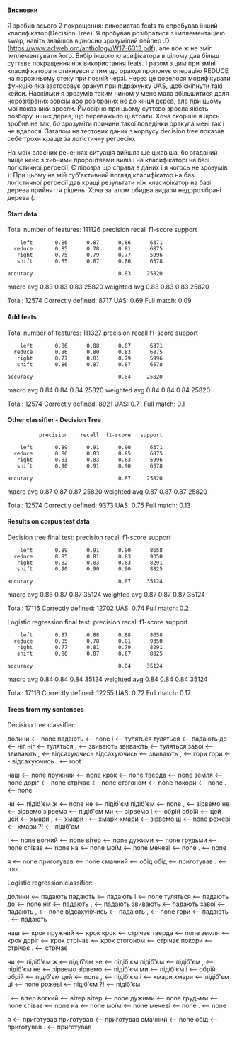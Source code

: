 #### Висновки

Я зробив всього 2 покращення: використав feats та спробував інший класифікатор(Decision Tree). 
Я пробував розібратися з імплементацією swap, навіть знайшов відносно зрозумілий пейпер :D (https://www.aclweb.org/anthology/W17-6313.pdf),
але все ж не зміг імплементувати його.
Вибір іншого класифікатора в цілому дав більш суттєве покращення ніж використання feats. І разом з цим при зміні класифікатора
я стикнувся з тим що оракул пропонує операцію REDUCE на порожньому стеку при повній черзі. Через це довелося модифікувати функцію яка застосовує оракул
при підрахунку UAS, щоб скіпнути такі кейси. Наскільки я зрозумів таким чином у мене мала збільшитися доля нерозібраних зовсім або розібраних не до кінця дерев,
але при цьому мої показники зросли. Ймовірно при цьому суттєво зросла якість розбору інших дерев, що переважило ці втрати. Хоча скоріше я щось зробив не так,
бо зрозуміти причини такої поведінки оракула мені так і не вдалося.
Загалом на тестових даних з корпусу decision tree показав себе трохи краще за логістичну регресію.

На моїх власних реченнях ситуація вийшла ще цікавіша, бо згаданий вище кейс з хибними пророцтвами виліз і на класифікаторі на базі логістичної регресії.
Є підозра що справа в даних і я чогось не зрозумів ):
При цьому на мій суб'єктивний погляд класифікатор на базі логістичної регресії дав кращі результати ніж класифікатор на базі дерева прийняття рішень.
Хоча загалом обидва видали недорозібрані дерева (:



#### Start data
Total number of features:  111126
              precision    recall  f1-score   support

        left       0.86      0.87      0.86      6371
      reduce       0.85      0.78      0.81      6875
       right       0.75      0.79      0.77      5996
       shift       0.85      0.87      0.86      6578

    accuracy                           0.83     25820
   macro avg       0.83      0.83      0.83     25820
weighted avg       0.83      0.83      0.83     25820

Total: 12574
Correctly defined: 8717
UAS: 0.69
Full match: 0.09


#### Add feats
Total number of features:  111327
              precision    recall  f1-score   support

        left       0.86      0.88      0.87      6371
      reduce       0.86      0.80      0.83      6875
       right       0.77      0.81      0.79      5996
       shift       0.86      0.87      0.87      6578

    accuracy                           0.84     25820
   macro avg       0.84      0.84      0.84     25820
weighted avg       0.84      0.84      0.84     25820

Total: 12574
Correctly defined: 8921
UAS: 0.71
Full match: 0.1

#### Other classifier - Decision Tree
              precision    recall  f1-score   support

        left       0.89      0.91      0.90      6371
      reduce       0.86      0.83      0.85      6875
       right       0.83      0.83      0.83      5996
       shift       0.90      0.91      0.90      6578

    accuracy                           0.87     25820
   macro avg       0.87      0.87      0.87     25820
weighted avg       0.87      0.87      0.87     25820

Total: 12574
Correctly defined: 9373
UAS: 0.75
Full match: 0.13

#### Results on corpus test data

Decision tree final test:
              precision    recall  f1-score   support

        left       0.89      0.91      0.90      8658
      reduce       0.85      0.81      0.83      9350
       right       0.82      0.83      0.83      8291
       shift       0.90      0.90      0.90      8825

    accuracy                           0.87     35124
   macro avg       0.86      0.87      0.87     35124
weighted avg       0.87      0.87      0.87     35124

Total: 17116
Correctly defined: 12702
UAS: 0.74
Full match: 0.2

Logistic regression final test:
              precision    recall  f1-score   support

        left       0.87      0.88      0.88      8658
      reduce       0.85      0.78      0.81      9350
       right       0.77      0.81      0.79      8291
       shift       0.86      0.87      0.87      8825

    accuracy                           0.84     35124
   macro avg       0.84      0.84      0.84     35124
weighted avg       0.84      0.84      0.84     35124

Total: 17116
Correctly defined: 12255
UAS: 0.72
Full match: 0.17

#### Trees from my sentences
Decision tree classifier:

долини <-- none
падають <-- none
і <-- туляться
туляться <-- падають
до <-- ніг
ніг <-- туляться
, <-- звивають
звивають <-- туляться
завої <-- звивають
, <-- відсахуючись
відсахуючись <-- звивають
, <-- гори
гори <-- відсахуючись
. <-- root

наш <-- none
пружний <-- none
крок <-- none
тверда <-- none
земля <-- none
доріг <-- none
стрічає <-- none
стогоном <-- none
покори <-- none
. <-- none

чи <-- підіб'єм
ж <-- none
не <-- підіб'єм
підіб'єм <-- none
, <-- зірвемо
не <-- зірвемо
зірвемо <-- підіб'єм
ми <-- зірвемо
і <-- обрій
обрій <-- цей
цей <-- хмари
, <-- хмари
і <-- хмари
хмари <-- зірвемо
ці <-- none
рожеві <-- хмари
?! <-- підіб'єм

і <-- none
вогкий <-- none
вітер <-- none
дужими <-- none
грудьми <-- none
співає <-- none
на <-- none
моїм <-- none
мечеві <-- none
. <-- none

я <-- none
приготував <-- none
смачний <-- обід
обід <-- приготував
. <-- root

Logistic regression classifier:

долини <-- падають
падають <-- падають
і <-- none
туляться <-- падають
до <-- none
ніг <-- падають
, <-- падають
звивають <-- падають
завої <-- падають
, <-- none
відсахуючись <-- падають
, <-- none
гори <-- падають
. <-- падають

наш <-- крок
пружний <-- крок
крок <-- стрічає
тверда <-- none
земля <-- крок
доріг <-- крок
стрічає <-- крок
стогоном <-- стрічає
покори <-- стрічає
. <-- стрічає

чи <-- підіб'єм
ж <-- підіб'єм
не <-- підіб'єм
підіб'єм <-- підіб'єм
, <-- підіб'єм
не <-- зірвемо
зірвемо <-- підіб'єм
ми <-- підіб'єм
і <-- обрій
обрій <-- підіб'єм
цей <-- none
, <-- підіб'єм
і <-- хмари
хмари <-- підіб'єм
ці <-- none
рожеві <-- підіб'єм
?! <-- підіб'єм

і <-- вітер
вогкий <-- вітер
вітер <-- none
дужими <-- none
грудьми <-- none
співає <-- none
на <-- none
моїм <-- none
мечеві <-- none
. <-- none

я <-- приготував
приготував <-- приготував
смачний <-- none
обід <-- приготував
. <-- приготував